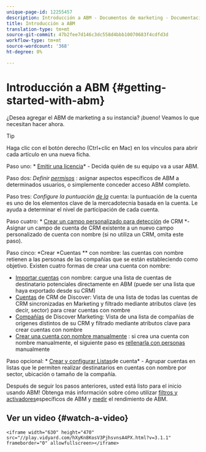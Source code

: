 ```yaml
---
unique-page-id: 12255457
description: Introducción a ABM - Documentos de marketing - Documentación del producto
title: Introducción a ABM
translation-type: tm+mt
source-git-commit: 47b2fee7d146c3dc558d4bbb10070683f4cdfd3d
workflow-type: tm+mt
source-wordcount: '368'
ht-degree: 0%

---
```



# Introducción a ABM {#getting-started-with-abm}

¿Desea agregar el ABM de marketing a su instancia? ¡bueno! Veamos lo que necesitan hacer ahora.

>[!TIP]
>
>Haga clic con el botón derecho (Ctrl+clic en Mac) en los vínculos para abrir cada artículo en una nueva ficha.

Paso uno: * [Emitir una licencia](issue-a-license.md)* - Decida quién de su equipo va a usar ABM.

Paso dos: *Definir [permisos](permissions.md)* : asignar aspectos específicos de ABM a determinados usuarios, o simplemente conceder acceso ABM completo.

Paso tres: *Configure la puntuación [de la](account-score.md)* cuenta: la puntuación de la cuenta es uno de los elementos clave de la mercadotecnia basada en la cuenta. Le ayuda a determinar el nivel de participación de cada cuenta.

Paso cuatro: * [Crear un campo personalizado para detección](http://docs.marketo.com/x/1wnG) de CRM *- Asignar un campo de cuenta de CRM existente a un nuevo campo personalizado de cuenta con nombre (si no utiliza un CRM, omita este paso).

Paso cinco: *Crear *Cuentas ** con nombre: las cuentas con nombre retienen a las personas de las compañías que se están estableciendo como objetivo. Existen cuatro formas de crear una cuenta con nombre:

* [Importar cuentas](../../../product-docs/account-based-marketing/target/named-accounts/import-named-accounts.md) con nombre: cargue una lista de cuentas de destinatario potenciales directamente en ABM (puede ser una lista que haya exportado desde su CRM)
* [Cuentas](http://docs.marketo.com/display/DOCS/Discover+Accounts#DiscoverAccounts-DiscoverCRMAccounts) de CRM de Discover: Vista de una lista de todas las cuentas de CRM sincronizadas en Marketing y filtrado mediante atributos clave (es decir, sector) para crear cuentas con nombre
* [Compañías](http://docs.marketo.com/display/DOCS/Discover+Accounts#DiscoverAccounts-DiscoverMarketoCompanies) de Discover Marketing: Vista de una lista de compañías de orígenes distintos de su CRM y filtrado mediante atributos clave para crear cuentas con nombre
* [Crear una cuenta con nombre manualmente](http://docs.marketo.com/display/DOCS/Create+a+Named+Account) : si crea una cuenta con nombre manualmente, el siguiente paso es [rellenarla con personas](http://docs.marketo.com/display/DOCS/Add+People+to+a+Named+Account) manualmente

Paso opcional: * [Crear y configurar Listas](http://docs.marketo.com/display/DOCS/Account+Lists#AccountLists-CreateaNewAccountList)de cuenta* - Agrupar cuentas en listas que le permiten realizar destinatarios en cuentas con nombre por sector, ubicación o tamaño de la compañía.

Después de seguir los pasos anteriores, usted está listo para el inicio usando ABM! Obtenga más información sobre cómo utilizar [filtros y activadores](http://docs.marketo.com/display/DOCS/Engage)específicos de ABM y [medir](http://docs.marketo.com/display/DOCS/Measure) el rendimiento de ABM.

## Ver un video {#watch-a-video}

`<iframe width="630" height="470" src="//play.vidyard.com/hXyKn8KosV3PjhsvnsA4PX.html?v=3.1.1" frameborder="0" allowfullscreen></iframe>`